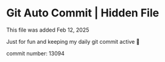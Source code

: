 # Git Auto Commit | Hidden File

This file was added Feb 12, 2025

Just for fun and keeping my daily git commit active 🤪

commit number: 13094
